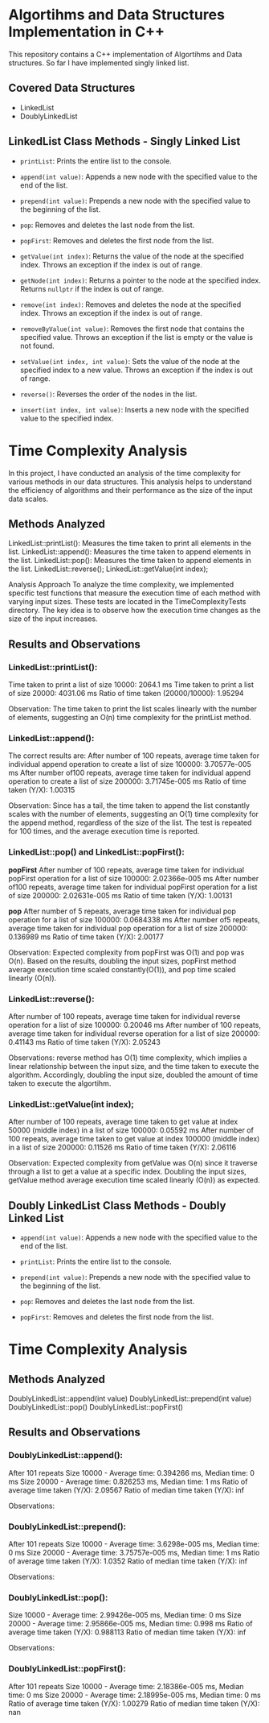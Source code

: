# Algortihms and Data Structures Implementation in C++

This repository contains a C++ implementation of Algortihms and Data structures. So far I have implemented singly linked list. 

## Covered Data Structures
* LinkedList
* DoublyLinkedList

## LinkedList Class Methods - Singly Linked List

- `printList`: Prints the entire list to the console.

- `append(int value)`: Appends a new node with the specified value to the end of the list.

- `prepend(int value)`: Prepends a new node with the specified value to the beginning of the list.

- `pop`: Removes and deletes the last node from the list.

- `popFirst`: Removes and deletes the first node from the list.

- `getValue(int index)`: Returns the value of the node at the specified index. Throws an exception if the index is out of range.

- `getNode(int index)`: Returns a pointer to the node at the specified index. Returns `nullptr` if the index is out of range.

- `remove(int index)`: Removes and deletes the node at the specified index. Throws an exception if the index is out of range.

- `removeByValue(int value)`: Removes the first node that contains the specified value. Throws an exception if the list is empty or the value is not found.

- `setValue(int index, int value)`: Sets the value of the node at the specified index to a new value. Throws an exception if the index is out of range.

- `reverse()`: Reverses the order of the nodes in the list.

- `insert(int index, int value)`: Inserts a new node with the specified value to the specified index.


# Time Complexity Analysis
In this project, I have conducted an analysis of the time complexity for various methods in our data structures. This analysis helps to understand the efficiency of algorithms and their performance as the size of the input data scales.

## Methods Analyzed
LinkedList::printList(): Measures the time taken to print all elements in the list.
LinkedList::append(): Measures the time taken to append elements in the list.
LinkedList::pop(): Measures the time taken to append elements in the list.
LinkedList::reverse();
LinkedList::getValue(int index);

Analysis Approach
To analyze the time complexity, we implemented specific test functions that measure the execution time of each method with varying input sizes. These tests are located in the TimeComplexityTests directory. The key idea is to observe how the execution time changes as the size of the input increases.

## Results and Observations
### LinkedList::printList():

Time taken to print a list of size 10000: 2064.1 ms
Time taken to print a list of size 20000: 4031.06 ms
Ratio of time taken (20000/10000): 1.95294

Observation: The time taken to print the list scales linearly with the number of elements, suggesting an O(n) time complexity for the printList method.



### LinkedList::append():

The correct results are:
After number of 100 repeats, average time taken for individual append operation to create a list of size 100000: 3.70577e-005 ms
After number of100 repeats, average time taken for individual append operation to create a list of size 200000: 3.71745e-005 ms
Ratio of time taken (Y/X): 1.00315

Observation: Since has a tail, the time taken to append the list constantly scales with the number of elements, suggesting an O(1) time complexity for the append method, regardless of the size of the list. The test is repeated for 100 times, and the average execution time is reported.

### LinkedList::pop() and LinkedList::popFirst():

**popFirst**
After number of 100 repeats, average time taken for individual popFirst operation for a list of size 100000: 2.02366e-005 ms
After number of100 repeats, average time taken for individual popFirst operation for a list of size 200000: 2.02631e-005 ms
Ratio of time taken (Y/X): 1.00131

**pop**
After number of 5 repeats, average time taken for individual pop operation for a list of size 100000: 0.0684338 ms
After number of5 repeats, average time taken for individual pop operation for a list of size 200000: 0.136989 ms
Ratio of time taken (Y/X): 2.00177

Observation: Expected complexity from popFirst was O(1) and pop was O(n). Based on the results, doubling the input sizes, popFirst method average execution time scaled constantly(O(1)), and pop time scaled linearly (O(n)).

### LinkedList::reverse():

After number of 100 repeats, average time taken for individual reverse operation for a list of size 100000: 0.20046 ms
After number of 100 repeats, average time taken for individual reverse operation for a list of size 200000: 0.41143 ms
Ratio of time taken (Y/X): 2.05243

Observations: reverse method has O(1) time complexity, which implies a linear relationship between the input size, and the time taken to execute the algorithm. Accordingly, doubling the input size, doubled the amount of time taken to execute the algortihm. 

### LinkedList::getValue(int index);

After number of 100 repeats, average time taken to get value at index 50000 (middle index) in a list of size 100000: 0.05592 ms
After number of 100 repeats, average time taken to get value at index 100000 (middle index) in a list of size 200000: 0.11526 ms
Ratio of time taken (Y/X): 2.06116

Observation: Expected complexity from getValue was O(n) since it traverse through a list to get a value at a specific index. Doubling the input sizes, getValue method average execution time scaled linearly (O(n)) as expected.





## Doubly LinkedList Class Methods - Doubly Linked List

- `append(int value)`: Appends a new node with the specified value to the end of the list.

- `printList`: Prints the entire list to the console.

- `prepend(int value)`: Prepends a new node with the specified value to the beginning of the list.

- `pop`: Removes and deletes the last node from the list.

- `popFirst`: Removes and deletes the first node from the list.

# Time Complexity Analysis

## Methods Analyzed
DoublyLinkedList::append(int value)
DoublyLinkedList::prepend(int value)
DoublyLinkedList::pop()
DoublyLinkedList::popFirst()


## Results and Observations
### DoublyLinkedList::append():

After 101 repeats
Size 10000 - Average time: 0.394266 ms, Median time: 0 ms
Size 20000 - Average time: 0.826253 ms, Median time: 1 ms
Ratio of average time taken (Y/X): 2.09567
Ratio of median time taken (Y/X): inf

Observations:

### DoublyLinkedList::prepend():

After 101 repeats
Size 10000 - Average time: 3.6298e-005 ms, Median time: 0 ms
Size 20000 - Average time: 3.75757e-005 ms, Median time: 1 ms
Ratio of average time taken (Y/X): 1.0352
Ratio of median time taken (Y/X): inf

Observations:

### DoublyLinkedList::pop():


Size 10000 - Average time: 2.99426e-005 ms, Median time: 0 ms
Size 20000 - Average time: 2.95866e-005 ms, Median time: 0.998 ms
Ratio of average time taken (Y/X): 0.988113
Ratio of median time taken (Y/X): inf

Observations:


### DoublyLinkedList::popFirst():

After 101 repeats
Size 10000 - Average time: 2.18386e-005 ms, Median time: 0 ms
Size 20000 - Average time: 2.18995e-005 ms, Median time: 0 ms
Ratio of average time taken (Y/X): 1.00279
Ratio of median time taken (Y/X): nan